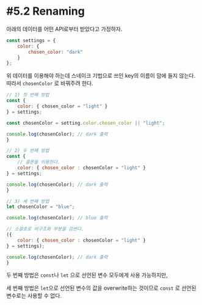 # #5.2 Renaming

아래의 데이터를 어떤 API로부터 받았다고 가정하자.

```js
const settings = {
    color: {
        chosen_color: "dark"
    }
};
```

위 데이터를 이용해야 하는데 스네이크 기법으로 쓰인 key의 이름이 맘에 들지 않는다. 따라서 `chosenColor` 로 바꿔주려 한다.

```js
// 1) 첫 번째 방법
const {
    color: { chosen_color = "light" }
} = settings;

const chosenColor = setting.color.chosen_color || "light";

console.log(chosenColor); // dark 출력
}
```
```js
// 2) 두 번째 방법
const {
    // 콜론을 이용한다.
    color: { chosen_color : chosenColor = "light" }
} = settings;

console.log(chosenColor); // dark 출력
}
```
```js
// 3) 세 번째 방법
let chosenColor = "blue";

console.log(chosenColor); // blue 출력

// 소괄호로 비구조화 부분을 감싼다.
({
    color: { chosen_color : chosenColor = "light" }
} = settings);

console.log(chosenColor); // dark 출력
}
```
두 번째 방법은 `const`나 `let` 으로 선언된 변수 모두에게 사용 가능하지만,

세 번째 방법은 `let`으로 선언된 변수의 값을 overwrite하는 것이므로 `const` 로 선언된 변수로는 사용할 수 없다.